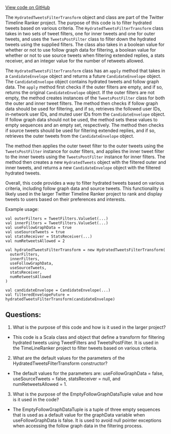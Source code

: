 [View code on GitHub](https://github.com/misbahsy/the-algorithm/timelineranker/server/src/main/scala/com/twitter/timelineranker/common/HydratedTweetsFilterTransform.scala)

The `HydratedTweetsFilterTransform` object and class are part of the Twitter Timeline Ranker project. The purpose of this code is to filter hydrated tweets based on various criteria. The `HydratedTweetsFilterTransform` class takes in two sets of tweet filters, one for inner tweets and one for outer tweets, and uses the `TweetsPostFilter` class to filter down the hydrated tweets using the supplied filters. The class also takes in a boolean value for whether or not to use follow graph data for filtering, a boolean value for whether or not to use source tweets when filtering extended replies, a stats receiver, and an integer value for the number of retweets allowed.

The `HydratedTweetsFilterTransform` class has an `apply` method that takes in a `CandidateEnvelope` object and returns a future `CandidateEnvelope` object. The `CandidateEnvelope` object contains hydrated tweets and follow graph data. The `apply` method first checks if the outer filters are empty, and if so, returns the original `CandidateEnvelope` object. If the outer filters are not empty, the method creates instances of the `TweetsPostFilter` class for both the outer and inner tweet filters. The method then checks if follow graph data should be used for filtering, and if so, retrieves the followed user IDs, in-network user IDs, and muted user IDs from the `CandidateEnvelope` object. If follow graph data should not be used, the method sets these values to empty sequences and an empty set, respectively. The method then checks if source tweets should be used for filtering extended replies, and if so, retrieves the outer tweets from the `CandidateEnvelope` object.

The method then applies the outer tweet filter to the outer tweets using the `TweetsPostFilter` instance for outer filters, and applies the inner tweet filter to the inner tweets using the `TweetsPostFilter` instance for inner filters. The method then creates a new `HydratedTweets` object with the filtered outer and inner tweets, and returns a new `CandidateEnvelope` object with the filtered hydrated tweets.

Overall, this code provides a way to filter hydrated tweets based on various criteria, including follow graph data and source tweets. This functionality is likely used in the larger Twitter Timeline Ranker project to rank and display tweets to users based on their preferences and interests. 

Example usage:

```
val outerFilters = TweetFilters.ValueSet(...)
val innerFilters = TweetFilters.ValueSet(...)
val useFollowGraphData = true
val useSourceTweets = true
val statsReceiver = StatsReceiver(...)
val numRetweetsAllowed = 2

val hydratedTweetsFilterTransform = new HydratedTweetsFilterTransform(
  outerFilters,
  innerFilters,
  useFollowGraphData,
  useSourceTweets,
  statsReceiver,
  numRetweetsAllowed
)

val candidateEnvelope = CandidateEnvelope(...)
val filteredEnvelopeFuture = hydratedTweetsFilterTransform(candidateEnvelope)
```
## Questions: 
 1. What is the purpose of this code and how is it used in the larger project?
- This code is a Scala class and object that define a transform for filtering hydrated tweets using TweetFilters and TweetsPostFilter. It is used in the TimeLineRanker project to filter tweets based on various criteria.

2. What are the default values for the parameters of the HydratedTweetsFilterTransform constructor?
- The default values for the parameters are: useFollowGraphData = false, useSourceTweets = false, statsReceiver = null, and numRetweetsAllowed = 1.

3. What is the purpose of the EmptyFollowGraphDataTuple value and how is it used in the code?
- The EmptyFollowGraphDataTuple is a tuple of three empty sequences that is used as a default value for the graphData variable when useFollowGraphData is false. It is used to avoid null pointer exceptions when accessing the follow graph data in the filtering process.